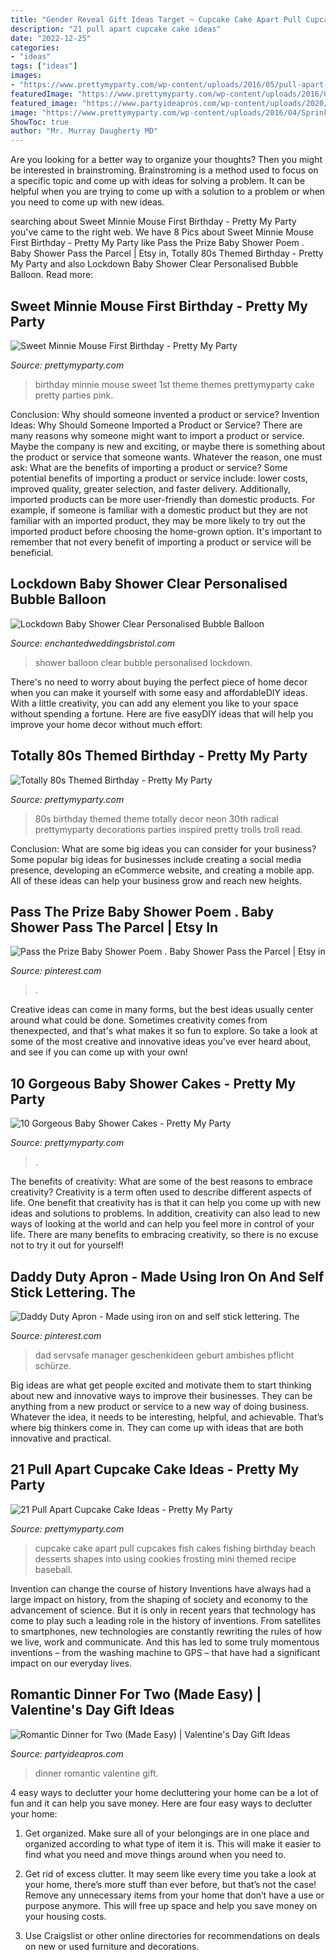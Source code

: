 ```yaml
---
title: "Gender Reveal Gift Ideas Target ~ Cupcake Cake Apart Pull Cupcakes Fish Cakes Fishing Birthday Beach Desserts Shapes Into Using Cookies Frosting Mini Themed Recipe Baseball"
description: "21 pull apart cupcake cake ideas"
date: "2022-12-25"
categories:
- "ideas"
tags: ["ideas"]
images:
- "https://www.prettymyparty.com/wp-content/uploads/2016/05/pull-apart-cupcake-cake-fish-bowl.jpg"
featuredImage: "https://www.prettymyparty.com/wp-content/uploads/2016/05/pull-apart-cupcake-cake-fish-bowl.jpg"
featured_image: "https://www.partyideapros.com/wp-content/uploads/2020/02/Romantic-Dinner-for-Two-Made-Easy.jpg"
image: "https://www.prettymyparty.com/wp-content/uploads/2016/04/Sprinkle-Baby-Shower-Cake-Awesome-Baby-Shower-Cakes-via-Pretty-My-Party-e1460690523628.jpg"
ShowToc: true
author: "Mr. Murray Daugherty MD"
---
```



Are you looking for a better way to organize your thoughts? Then you might be interested in brainstroming. Brainstroming is a method used to focus on a specific topic and come up with ideas for solving a problem. It can be helpful when you are trying to come up with a solution to a problem or when you need to come up with new ideas.

	

		
searching about Sweet Minnie Mouse First Birthday - Pretty My Party you've came to the right web. We have 8 Pics about Sweet Minnie Mouse First Birthday - Pretty My Party like Pass the Prize Baby Shower Poem . Baby Shower Pass the Parcel | Etsy in, Totally 80s Themed Birthday - Pretty My Party and also Lockdown Baby Shower Clear Personalised Bubble Balloon. Read more:
		
    
## Sweet Minnie Mouse First Birthday - Pretty My Party

<img loading=lazy src="http://www.prettymyparty.com/wp-content/uploads/2015/03/minnie-mouse-first-birthday-ideas.jpg" onerror="this.onerror=null;this.src='https://tse2.mm.bing.net/th?id=OIP.26_fk2zHF8KfJsgeCNcOxgHaKl&amp;pid=15.1';" alt="Sweet Minnie Mouse First Birthday - Pretty My Party">

_Source: prettymyparty.com_

>birthday minnie mouse sweet 1st theme themes prettymyparty cake pretty parties pink. 

	

Conclusion: Why should someone invented a product or service?
Invention Ideas: Why Should Someone Imported a Product or Service?
There are many reasons why someone might want to import a product or service. Maybe the company is new and exciting, or maybe there is something about the product or service that someone wants. Whatever the reason, one must ask: What are the benefits of importing a product or service? 
Some potential benefits of importing a product or service include: lower costs, improved quality, greater selection, and faster delivery. Additionally, imported products can be more user-friendly than domestic products. For example, if someone is familiar with a domestic product but they are not familiar with an imported product, they may be more likely to try out the imported product before choosing the home-grown option. 
It's important to remember that not every benefit of importing a product or service will be beneficial.

    
## Lockdown Baby Shower Clear Personalised Bubble Balloon

<img loading=lazy src="http://www.enchantedweddingsbristol.com/uploads/4/6/9/8/46980855/s542440728562510073_p666_i2_w640.png" onerror="this.onerror=null;this.src='https://tse1.mm.bing.net/th?id=OIP.FpEhzLcY42zi-EY9Be-sLAHaLH&amp;pid=15.1';" alt="Lockdown Baby Shower Clear Personalised Bubble Balloon">

_Source: enchantedweddingsbristol.com_

>shower balloon clear bubble personalised lockdown. 

	

There's no need to worry about buying the perfect piece of home decor when you can make it yourself with some easy and affordableDIY ideas. With a little creativity, you can add any element you like to your space without spending a fortune. Here are five easyDIY ideas that will help you improve your home decor without much effort: 

    
## Totally 80s Themed Birthday - Pretty My Party

<img loading=lazy src="https://www.prettymyparty.com/wp-content/uploads/2017/03/80s-theme-birthday-party-decor-troll.jpg" onerror="this.onerror=null;this.src='https://tse4.mm.bing.net/th?id=OIP.hE_4FC5rTZbvXMqGqaBYSgHaKk&amp;pid=15.1';" alt="Totally 80s Themed Birthday - Pretty My Party">

_Source: prettymyparty.com_

>80s birthday themed theme totally decor neon 30th radical prettymyparty decorations parties inspired pretty trolls troll read. 

	

Conclusion: What are some big ideas you can consider for your business?
Some popular big ideas for businesses include creating a social media presence, developing an eCommerce website, and creating a mobile app. All of these ideas can help your business grow and reach new heights.

    
## Pass The Prize Baby Shower Poem . Baby Shower Pass The Parcel | Etsy In

<img loading=lazy src="https://i.pinimg.com/736x/72/45/6f/72456fd0cf23d408605653b16209fe8a.jpg" onerror="this.onerror=null;this.src='https://tse2.mm.bing.net/th?id=OIP._fn6A39Bw6MlgFZS-Z614wHaLH&amp;pid=15.1';" alt="Pass the Prize Baby Shower Poem . Baby Shower Pass the Parcel | Etsy in">

_Source: pinterest.com_

>. 

	

Creative ideas can come in many forms, but the best ideas usually center around what could be done. Sometimes creativity comes from thenexpected, and that's what makes it so fun to explore. So take a look at some of the most creative and innovative ideas you've ever heard about, and see if you can come up with your own!

    
## 10 Gorgeous Baby Shower Cakes - Pretty My Party

<img loading=lazy src="https://www.prettymyparty.com/wp-content/uploads/2016/04/Sprinkle-Baby-Shower-Cake-Awesome-Baby-Shower-Cakes-via-Pretty-My-Party-e1460690523628.jpg" onerror="this.onerror=null;this.src='https://tse1.mm.bing.net/th?id=OIP.j2uR-6Ng-S1LEXGIjuCzxwHaLI&amp;pid=15.1';" alt="10 Gorgeous Baby Shower Cakes - Pretty My Party">

_Source: prettymyparty.com_

>. 

	

The benefits of creativity: What are some of the best reasons to embrace creativity?
Creativity is a term often used to describe different aspects of life. One benefit that creativity has is that it can help you come up with new ideas and solutions to problems. In addition, creativity can also lead to new ways of looking at the world and can help you feel more in control of your life. There are many benefits to embracing creativity, so there is no excuse not to try it out for yourself!

    
## Daddy Duty Apron - Made Using Iron On And Self Stick Lettering. The

<img loading=lazy src="https://i.pinimg.com/736x/c6/76/98/c676987c46fb3062c6878b913eb85a35.jpg" onerror="this.onerror=null;this.src='https://tse4.mm.bing.net/th?id=OIP.IRqW2Y45ap-q1HFZ-eKE5gHaJ3&amp;pid=15.1';" alt="Daddy Duty Apron - Made using iron on and self stick lettering. The">

_Source: pinterest.com_

>dad servsafe manager geschenkideen geburt ambishes pflicht schürze. 

	

Big ideas are what get people excited and motivate them to start thinking about new and innovative ways to improve their businesses. They can be anything from a new product or service to a new way of doing business. Whatever the idea, it needs to be interesting, helpful, and achievable. That’s where big thinkers come in. They can come up with ideas that are both innovative and practical.

    
## 21 Pull Apart Cupcake Cake Ideas - Pretty My Party

<img loading=lazy src="https://www.prettymyparty.com/wp-content/uploads/2016/05/pull-apart-cupcake-cake-fish-bowl.jpg" onerror="this.onerror=null;this.src='https://tse1.mm.bing.net/th?id=OIP.Q08cMQPMq2eNOP8ze-rA1QHaGm&amp;pid=15.1';" alt="21 Pull Apart Cupcake Cake Ideas - Pretty My Party">

_Source: prettymyparty.com_

>cupcake cake apart pull cupcakes fish cakes fishing birthday beach desserts shapes into using cookies frosting mini themed recipe baseball. 

	

Invention can change the course of history
Inventions have always had a large impact on history, from the shaping of society and economy to the advancement of science. But it is only in recent years that technology has come to play such a leading role in the history of inventions. From satellites to smartphones, new technologies are constantly rewriting the rules of how we live, work and communicate. And this has led to some truly momentous inventions – from the washing machine to GPS – that have had a significant impact on our everyday lives.

    
## Romantic Dinner For Two (Made Easy) | Valentine&#039;s Day Gift Ideas

<img loading=lazy src="https://www.partyideapros.com/wp-content/uploads/2020/02/Romantic-Dinner-for-Two-Made-Easy.jpg" onerror="this.onerror=null;this.src='https://tse3.mm.bing.net/th?id=OIP.-_ngmx0hhTQPFiaB2js7eQHaEe&amp;pid=15.1';" alt="Romantic Dinner for Two (Made Easy) | Valentine&#039;s Day Gift Ideas">

_Source: partyideapros.com_

>dinner romantic valentine gift. 

	

4 easy ways to declutter your home
decluttering your home can be a lot of fun and it can help you save money. Here are four easy ways to declutter your home:
1. Get organized. Make sure all of your belongings are in one place and organized according to what type of item it is. This will make it easier to find what you need and move things around when you need to.

2. Get rid of excess clutter. It may seem like every time you take a look at your home, there’s more stuff than ever before, but that’s not the case! Remove any unnecessary items from your home that don’t have a use or purpose anymore. This will free up space and help you save money on your housing costs.

3. Use Craigslist or other online directories for recommendations on deals on new or used furniture and decorations.

